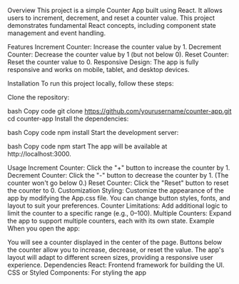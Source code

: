 Overview
This project is a simple Counter App built using React. It allows users to increment, decrement, and reset a counter value. This project demonstrates fundamental React concepts, including component state management and event handling.

Features
Increment Counter: Increase the counter value by 1.
Decrement Counter: Decrease the counter value by 1 (but not below 0).
Reset Counter: Reset the counter value to 0.
Responsive Design: The app is fully responsive and works on mobile, tablet, and desktop devices.

Installation
To run this project locally, follow these steps:

Clone the repository:

bash
Copy code
git clone https://github.com/yourusername/counter-app.git
cd counter-app
Install the dependencies:

bash
Copy code
npm install
Start the development server:

bash
Copy code
npm start
The app will be available at http://localhost:3000.

Usage
Increment Counter: Click the "+" button to increase the counter by 1.
Decrement Counter: Click the "-" button to decrease the counter by 1. (The counter won't go below 0.)
Reset Counter: Click the "Reset" button to reset the counter to 0.
Customization
Styling: Customize the appearance of the app by modifying the App.css file. You can change button styles, fonts, and layout to suit your preferences.
Counter Limitations: Add additional logic to limit the counter to a specific range (e.g., 0–100).
Multiple Counters: Expand the app to support multiple counters, each with its own state.
Example
When you open the app:

You will see a counter displayed in the center of the page.
Buttons below the counter allow you to increase, decrease, or reset the value.
The app's layout will adapt to different screen sizes, providing a responsive user experience.
Dependencies
React: Frontend framework for building the UI.
CSS or Styled Components: For styling the app
